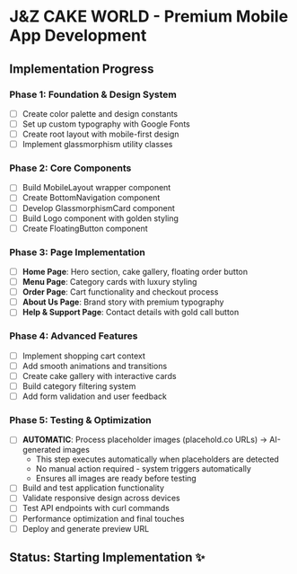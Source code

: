 # J&Z CAKE WORLD - Premium Mobile App Development

## Implementation Progress

### Phase 1: Foundation & Design System
- [ ] Create color palette and design constants
- [ ] Set up custom typography with Google Fonts
- [ ] Create root layout with mobile-first design
- [ ] Implement glassmorphism utility classes

### Phase 2: Core Components
- [ ] Build MobileLayout wrapper component
- [ ] Create BottomNavigation component
- [ ] Develop GlassmorphismCard component
- [ ] Build Logo component with golden styling
- [ ] Create FloatingButton component

### Phase 3: Page Implementation
- [ ] **Home Page**: Hero section, cake gallery, floating order button
- [ ] **Menu Page**: Category cards with luxury styling
- [ ] **Order Page**: Cart functionality and checkout process
- [ ] **About Us Page**: Brand story with premium typography
- [ ] **Help & Support Page**: Contact details with gold call button

### Phase 4: Advanced Features
- [ ] Implement shopping cart context
- [ ] Add smooth animations and transitions
- [ ] Create cake gallery with interactive cards
- [ ] Build category filtering system
- [ ] Add form validation and user feedback

### Phase 5: Testing & Optimization
- [ ] **AUTOMATIC**: Process placeholder images (placehold.co URLs) → AI-generated images
  - This step executes automatically when placeholders are detected
  - No manual action required - system triggers automatically
  - Ensures all images are ready before testing
- [ ] Build and test application functionality
- [ ] Validate responsive design across devices
- [ ] Test API endpoints with curl commands
- [ ] Performance optimization and final touches
- [ ] Deploy and generate preview URL

## Status: Starting Implementation ✨